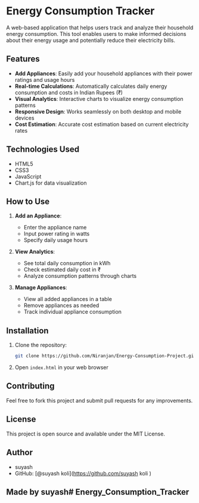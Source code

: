 # Energy Consumption Tracker

A web-based application that helps users track and analyze their household energy consumption. This tool enables users to make informed decisions about their energy usage and potentially reduce their electricity bills.

## Features

- **Add Appliances**: Easily add your household appliances with their power ratings and usage hours
- **Real-time Calculations**: Automatically calculates daily energy consumption and costs in Indian Rupees (₹)
- **Visual Analytics**: Interactive charts to visualize energy consumption patterns
- **Responsive Design**: Works seamlessly on both desktop and mobile devices
- **Cost Estimation**: Accurate cost estimation based on current electricity rates

## Technologies Used

- HTML5
- CSS3
- JavaScript
- Chart.js for data visualization

## How to Use

1. **Add an Appliance**:
   - Enter the appliance name
   - Input power rating in watts
   - Specify daily usage hours

2. **View Analytics**:
   - See total daily consumption in kWh
   - Check estimated daily cost in ₹
   - Analyze consumption patterns through charts

3. **Manage Appliances**:
   - View all added appliances in a table
   - Remove appliances as needed
   - Track individual appliance consumption

## Installation

1. Clone the repository:
   ```bash
   git clone https://github.com/Niranjan/Energy-Consumption-Project.git
   ```
2. Open `index.html` in your web browser

## Contributing

Feel free to fork this project and submit pull requests for any improvements.

## License

This project is open source and available under the MIT License.

## Author

- suyash 
- GitHub: [@suyash koli](https://github.com/suyash koli )

## Made by suyash# Energy_Consumption_Tracker
